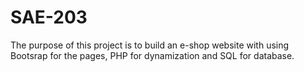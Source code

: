 # SAE-203
The purpose of this project is to build an e-shop website with using Bootsrap for the pages, PHP for dynamization and SQL for database.
